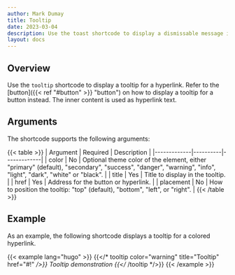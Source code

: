 ```yaml
---
author: Mark Dumay
title: Tooltip
date: 2023-03-04
description: Use the toast shortcode to display a dismissable message in the bottom-right corner of the screen.
layout: docs
---
```


## Overview

Use the `tooltip` shortcode to display a tooltip for a hyperlink. Refer to the [button]({{< ref "#button" >}} "button") on how to display a tooltip for a button instead. The inner content is used as hyperlink text.

## Arguments

The shortcode supports the following arguments:

{{< table >}}
| Argument    | Required | Description |
|-------------|----------|-------------|
| color       | No   | Optional theme color of the element, either "primary" (default), "secondary", "success", "danger",  "warning", "info", "light", "dark", "white" or "black". |
| title       | Yes  | Title to display in the tooltip. |
| href        | Yes  | Address for the button or hyperlink. |
| placement   | No   | How to position the tooltip: "top" (default), "bottom", "left", or "right". |
{{< /table >}}

## Example

As an example, the following shortcode displays a tooltip for a colored hyperlink.

<!-- markdownlint-disable MD037 -->
{{< example lang="hugo" >}}
{{</* tooltip color="warning" title="Tooltip" href="#!" */>}}
    Tooltip demonstration
{{</* /tooltip */>}}
{{< /example >}}
<!-- markdownlint-enable MD037 -->
